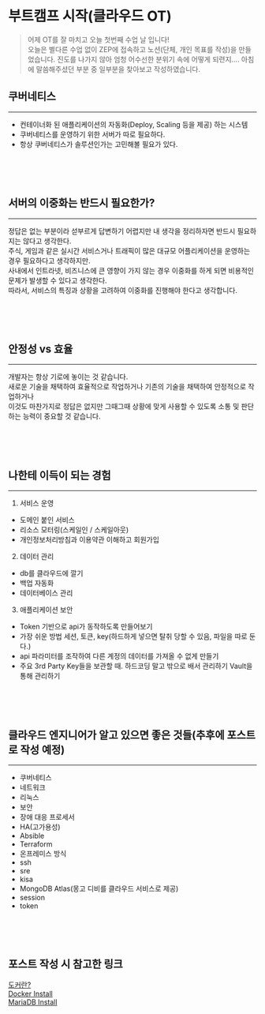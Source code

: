 # 부트캠프 시작(클라우드 OT)

> 어제 OT를 잘 마치고 오늘 첫번째 수업 날 입니다!  
> 오늘은 별다른 수업 없이 ZEP에 접속하고 노션(단체, 개인 목표를 작성)을 만들었습니다.
> 진도를 나가지 않아 엄청 어수선한 분위기 속에 어떻게 되련지....
> 아침에 말씀해주셨던 부분 중 일부분을 찾아보고 작성하였습니다.

## 쿠버네티스
*** 
- 컨테이너화 된 애플리케이션의 자동화(Deploy, Scaling 등을 제공) 하는 시스템
- 쿠버네티스를 운영하기 위한 서버가 따로 필요하다.
- 항상 쿠버네티스가 솔루션인가는 고민해볼 필요가 있다.

<div style="height: 50px;"></div>

## 서버의 이중화는 반드시 필요한가?
***
정답은 없는 부분이라 섣부르게 답변하기 어렵지만 내 생각을 정리하자면 반드시 필요하지는 않다고 생각한다.  
주식, 게임과 같은 실시간 서비스거나 트래픽이 많은 대규모 어플리케이션을 운영하는 경우 필요하다고 생각하지만.    
사내에서 인트라넷, 비즈니스에 큰 영향이 가지 않는 경우 이중화를 하게 되면 비용적인 문제가 발생할 수 있다고 생각한다.   
따라서, 서비스의 특징과 상황을 고려하여 이중화를 진행해야 한다고 생각합니다.

<div style="height: 50px;"></div>

## 안정성 vs 효율
***
개발자는 항상 기로에 놓이는 것 같습니다.  
새로운 기술을 채택하여 효율적으로 작업하거나 기존의 기술을 채택하여 안정적으로 작업하거나  
이것도 마찬가지로 정답은 없지만 그때그때 상황에 맞게 사용할 수 있도록 소통 및 판단하는 능력이 중요할 것 같습니다. 

<div style="height: 50px;"></div>

## 나한테 이득이 되는 경험
***
1. 서비스 운영
  - 도메인 붙인 서비스
  - 리소스 모터링(스케일인 / 스케일아웃)
  - 개인정보처리방침과 이용약관 이해하고 회원가입

2. 데이터 관리
- db를 클라우드에 깔기
- 백업 자동화
- 데이터베이스 관리

3. 애플리케이션 보안
- Token 기반으로 api가 동작하도록 만들어보기
- 가장 쉬운 방법 세션, 토큰, key(하드하게 넣으면 탈취 당할 수 있음, 파일을 따로 둔다.)
- api 파라미터를 조작하여 다른 계정의 데이터를 가져올 수 없게 만들기
- 주요 3rd Party Key들을 보관할 때. 하드코딩 말고 밖으로 배서 관리하기 Vault을 통해 관리하기

<div style="height: 50px;"></div>

## 클라우드 엔지니어가 알고 있으면 좋은 것들(추후에 포스트로 작성 예정)
***
- 쿠버네티스
- 네트워크
- 리눅스
- 보안
- 장애 대응 프로세서
- HA(고가용성)
- Absible
- Terraform
- 온프레미스 방식
- ssh
- sre
- kisa
- MongoDB Atlas(몽고 디비를 클라우드 서비스로 제공)
- session
- token



<div style="height: 50px;"></div>

## 포스트 작성 시 참고한 링크
[도커란?](https://kplog.tistory.com/288)  
[Docker Install](https://joshwon.tistory.com/m/36)  
[MariaDB Install](https://fl0wering.tistory.com/50)  
